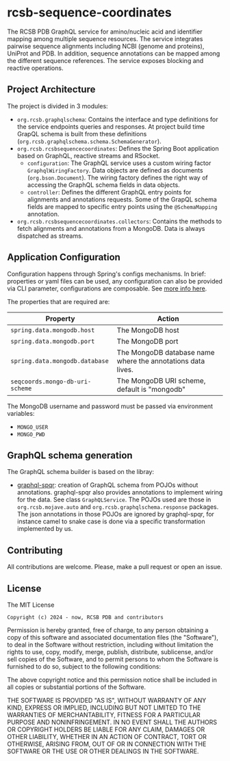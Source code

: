 # rcsb-sequence-coordinates

The RCSB PDB GraphQL service for amino/nucleic acid and identifier mapping among multiple sequence resources. 
The service integrates pairwise sequence alignments including NCBI (genome and proteins), UniProt and PDB. 
In addition, sequence annotations can be mapped among the different sequence references.
The service exposes blocking and reactive operations.

## Project Architecture

The project is divided in 3 modules:
- `org.rcsb.graphqlschema`: Contains the interface and type definitions for the service endpoints queries and responses.
At project build time GrapQL schema is built from these definitions (`org.rcsb.graphqlschema.schema.SchemaGenerator`).
- `org.rcsb.rcsbsequencecoordinates`: Defines the Spring Boot application based on GraphQL, reactive streams and RSocket.
  - `configuration`: The GraphQL service uses a custom wiring factor `GraphqlWiringFactory`. 
  Data objects are defined as documents (`org.bson.Document`). 
  The wiring factory defines the right way of accessing the GraphQL schema fields in data objects.
  - `controller`: Defines the different GraphQL entry points for alignments and annotations requests. 
  Some of the GrapQL schema fields are mapped to specific entry points using the `@SchemaMapping` annotation. 
- `org.rcsb.rcsbsequencecoordinates.collectors`: Contains the methods to fetch alignments and annotations from a MongoDB. Data is always dispatched as streams.

## Application Configuration

Configuration happens through Spring's configs mechanisms. In brief: properties or yaml files can be used, any configuration 
can also be provided via CLI parameter, configurations are composable. See [more info here](https://docs.spring.io/spring-boot/reference/features/external-config.html#features.external-config.files).

The properties that are required are:

| Property                         | Action                                                      | 
|----------------------------------|-------------------------------------------------------------|
| `spring.data.mongodb.host`       | The MongoDB host                                            |
| `spring.data.mongodb.port`       | The MongoDB port                                            |
| `spring.data.mongodb.database`   | The MongoDB database name where the annotations data lives. |
| `seqcoords.mongo-db-uri-scheme`  | The MongoDB URI scheme, default is "mongodb"                |

The MongoDB username and password must be passed via environment variables:
- `MONGO_USER`
- `MONGO_PWD`

## GraphQL schema generation

The GraphQL schema builder is based on the libray:
* [graphql-spqr](https://github.com/leangen/graphql-spqr): creation of GraphQL schema from POJOs
  without annotations. graphql-spqr also provides annotations to implement wiring for the data.
  See class `GraphQLService`. The POJOs used are those in `org.rcsb.mojave.auto` and `org.rcsb.graphqlschema.response` packages.
  The json annotations in those POJOs are ignored by graphql-spqr, 
  for instance camel to snake case is done via a specific transformation implemented by us.  

Contributing
---
All contributions are welcome. Please, make a pull request or open an issue.

License
---

The MIT License

    Copyright (c) 2024 - now, RCSB PDB and contributors

Permission is hereby granted, free of charge, to any person obtaining a copy
of this software and associated documentation files (the "Software"), to deal
in the Software without restriction, including without limitation the rights
to use, copy, modify, merge, publish, distribute, sublicense, and/or sell
copies of the Software, and to permit persons to whom the Software is
furnished to do so, subject to the following conditions:

The above copyright notice and this permission notice shall be included in
all copies or substantial portions of the Software.

THE SOFTWARE IS PROVIDED "AS IS", WITHOUT WARRANTY OF ANY KIND, EXPRESS OR
IMPLIED, INCLUDING BUT NOT LIMITED TO THE WARRANTIES OF MERCHANTABILITY,
FITNESS FOR A PARTICULAR PURPOSE AND NONINFRINGEMENT. IN NO EVENT SHALL THE
AUTHORS OR COPYRIGHT HOLDERS BE LIABLE FOR ANY CLAIM, DAMAGES OR OTHER
LIABILITY, WHETHER IN AN ACTION OF CONTRACT, TORT OR OTHERWISE, ARISING FROM,
OUT OF OR IN CONNECTION WITH THE SOFTWARE OR THE USE OR OTHER DEALINGS IN
THE SOFTWARE.